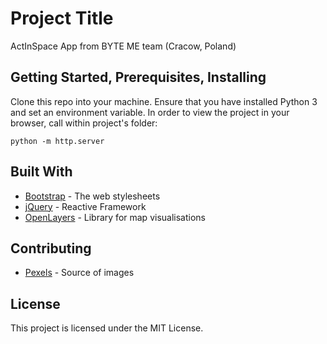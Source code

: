 # Project Title

ActInSpace App from BYTE ME team (Cracow, Poland)


## Getting Started, Prerequisites, Installing

Clone this repo into your machine. Ensure that you have installed Python 3 and set an environment variable. In order to view the project in your browser, call within project's folder:

```
python -m http.server
```

## Built With

* [Bootstrap](https://getbootstrap.com/) - The web stylesheets
* [jQuery](https://jquery.com/) - Reactive Framework
* [OpenLayers](https://openlayers.org/) - Library for map visualisations

## Contributing

* [Pexels](https://www.pexels.com/) - Source of images


## License

This project is licensed under the MIT License.
